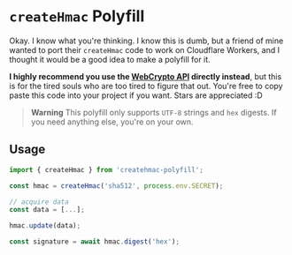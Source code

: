 # `createHmac` Polyfill

Okay. I know what you're thinking. I know this is dumb, but a friend of mine wanted to port their
`createHmac` code to work on Cloudflare Workers, and I thought it would be a good idea to make
a polyfill for it.

**I highly recommend you use the [WebCrypto API](https://developer.mozilla.org/en-US/docs/Web/API/Web_Crypto_API) directly instead**, but this is for the tired souls who are too tired to figure that out. You're free to copy paste this code into your project if you want. Stars are appreciated :D

> **Warning**
> This polyfill only supports `UTF-8` strings and `hex` digests. If you need anything else, you're on your own.

## Usage

```js
import { createHmac } from 'createhmac-polyfill';

const hmac = createHmac('sha512', process.env.SECRET);

// acquire data
const data = [...];

hmac.update(data);

const signature = await hmac.digest('hex');
```
